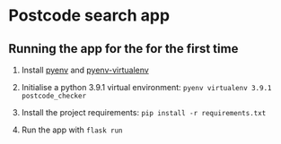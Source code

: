 # Postcode search app

## Running the app for the for the first time

1. Install [pyenv](https://github.com/pyenv/pyenv#installation) and [pyenv-virtualenv](https://github.com/pyenv/pyenv-virtualenv#installation)

2. Initialise a python 3.9.1 virtual environment: `pyenv virtualenv 3.9.1 postcode_checker`

3. Install the project requirements: `pip install -r requirements.txt`

4. Run the app with `flask run`